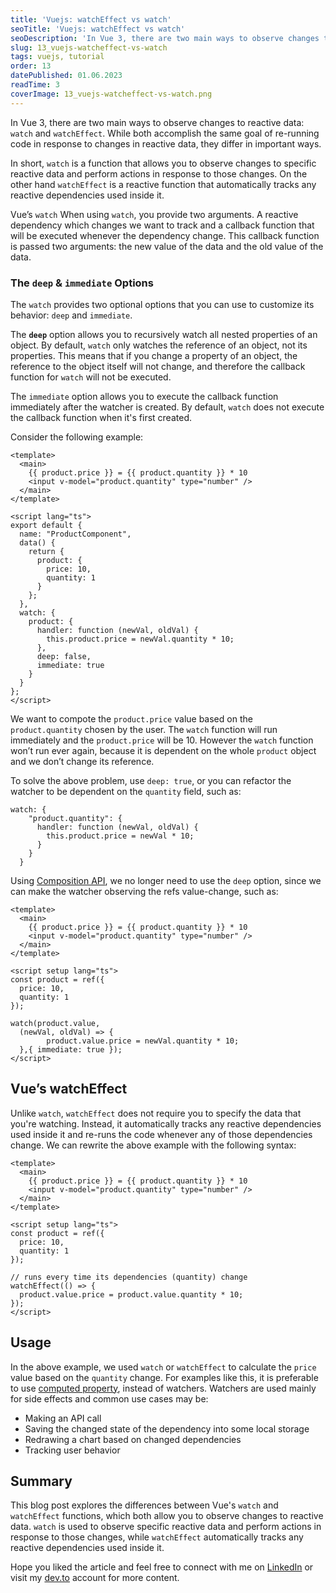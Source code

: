 ```yaml
---
title: 'Vuejs: watchEffect vs watch'
seoTitle: 'Vuejs: watchEffect vs watch'
seoDescription: 'In Vue 3, there are two main ways to observe changes to reactive data: watch and watchEffect...'
slug: 13_vuejs-watcheffect-vs-watch
tags: vuejs, tutorial
order: 13
datePublished: 01.06.2023
readTime: 3
coverImage: 13_vuejs-watcheffect-vs-watch.png
---
```


In Vue 3, there are two main ways to observe changes to reactive data: `watch` and `watchEffect`. While both accomplish the same goal of re-running code in response to changes in reactive data, they differ in important ways.

In short, `watch` is a function that allows you to observe changes to specific reactive data and perform actions in response to those changes. On the other hand `watchEffect` is a reactive function that automatically tracks any reactive dependencies used inside it.

Vue’s `watch`
When using `watch`, you provide two arguments. A reactive dependency which changes we want to track and a callback function that will be executed whenever the dependency change. This callback function is passed two arguments: the new value of the data and the old value of the data.

### The `deep` & `immediate` Options

The `watch` provides two optional options that you can use to customize its behavior: `deep` and `immediate`.

The **`deep`** option allows you to recursively watch all nested properties of an object. By default, `watch` only watches the reference of an object, not its properties. This means that if you change a property of an object, the reference to the object itself will not change, and therefore the callback function for `watch` will not be executed.

The `immediate` option allows you to execute the callback function immediately after the watcher is created. By default, `watch` does not execute the callback function when it's first created.

Consider the following example:

```Vue
<template>
  <main>
    {{ product.price }} = {{ product.quantity }} * 10
    <input v-model="product.quantity" type="number" />
  </main>
</template>

<script lang="ts">
export default {
  name: "ProductComponent",
  data() {
    return {
      product: {
        price: 10,
        quantity: 1
      }
    };
  },
  watch: {
    product: {
      handler: function (newVal, oldVal) {
        this.product.price = newVal.quantity * 10;
      },
      deep: false,
      immediate: true
    }
  }
};
</script>
```

We want to compote the `product.price` value based on the `product.quantity` chosen by the user. The `watch` function will run immediately and the `product.price` will be 10. However the `watch` function won’t run ever again, because it is dependent on the whole `product` object and we don’t change its reference.

To solve the above problem, use `deep: true`, or you can refactor the watcher to be dependent on the `quantity` field, such as:

```TS
watch: {
    "product.quantity": {
      handler: function (newVal, oldVal) {
        this.product.price = newVal * 10;
      }
    }
  }
```

Using [Composition API](https://vuejs.org/api/), we no longer need to use the `deep` option, since we can make the watcher observing the refs value-change, such as:

```Vue
<template>
  <main>
    {{ product.price }} = {{ product.quantity }} * 10
    <input v-model="product.quantity" type="number" />
  </main>
</template>

<script setup lang="ts">
const product = ref({
  price: 10,
  quantity: 1
});

watch(product.value,
  (newVal, oldVal) => {
		product.value.price = newVal.quantity * 10;
  },{ immediate: true });
</script>
```

## Vue’s watchEffect

Unlike `watch`, `watchEffect` does not require you to specify the data that you're watching. Instead, it automatically tracks any reactive dependencies used inside it and re-runs the code whenever any of those dependencies change. We can rewrite the above example with the following syntax:

```Vue
<template>
  <main>
    {{ product.price }} = {{ product.quantity }} * 10
    <input v-model="product.quantity" type="number" />
  </main>
</template>

<script setup lang="ts">
const product = ref({
  price: 10,
  quantity: 1
});

// runs every time its dependencies (quantity) change
watchEffect(() => {
  product.value.price = product.value.quantity * 10;
});
</script>
```

## Usage

In the above example, we used `watch` or `watchEffect` to calculate the `price` value based on the `quantity` change. For examples like this, it is preferable to use [computed property](https://vuejs.org/guide/essentials/computed.html#basic-example), instead of watchers. Watchers are used mainly for side effects and common use cases may be:

- Making an API call
- Saving the changed state of the dependency into some local storage
- Redrawing a chart based on changed dependencies
- Tracking user behavior

## Summary

This blog post explores the differences between Vue's `watch` and `watchEffect` functions, which both allow you to observe changes to reactive data. `watch` is used to observe specific reactive data and perform actions in response to those changes, while `watchEffect` automatically tracks any reactive dependencies used inside it.

Hope you liked the article and feel free to connect with me on [LinkedIn](https://www.linkedin.com/in/eduard-krivanek) or visit my [dev.to](https://dev.to/krivanek06) account for more content.
